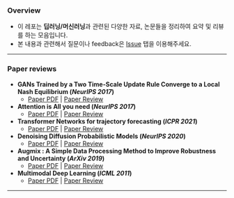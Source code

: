 ### Overview

- 이 레포는 **딥러닝/머신러닝**과 관련된 다양한 자료, 논문들을 정리하여 요약 및 리뷰를 하는 모음입니다.
- 본 내용과 관련해서 질문이나 feedback은 [Issue](https://github.com/keywoongbae/all-about-deep-learning/issues/new) 탭을 이용해주세요.

<hr>

### Paper reviews

- **GANs Trained by a Two Time-Scale Update Rule Converge to a Local Nash Equilibrium (*NeurIPS 2017*)**
  - [Paper PDF](./papers/Heusel_Martin_NIPS_2017/pdf) | [Paper Review](./review/fid_score.md)
- **Attention is All you need (*NeurIPS 2017*)**
  - [Paper PDF](./papers/Vaswani_Ashish_NIPS_2017.pdf) | [Paper Review](./review/transformer.pdf)
- **Transformer Networks for trajectory forecasting (*ICPR 2021*)**
  - [Paper PDF](./papers/Giuliari_Francesco_ICPR_2021.pdf) | [Paper Review](./review/traj_transformer.pdf)
- **Denoising Diffusion Probabilistic Models (*NeurIPS 2020*)**
  - [Paper PDF](./papers/Ho_Jonathan_NIPS_2020.pdf) | [Paper Review](./review/ddpm.md)
- **Augmix : A Simple Data Processing Method to Improve Robustness and Uncertainty (*ArXiv 2019*)**
  - [Paper PDF](./papers/Hendrycks_Dan_arxiv_2019.pdf) | [Paper Review]()
- **Multimodal Deep Learning (*ICML 2011*)**
  - [Paper PDF](./papers/Ngiam_Jiquan_ICML_2011.pdf) | [Paper Review](./review/multimodal_dl.pdf)

<hr>

